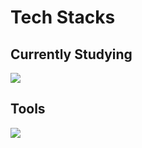 # Tech Stacks
## Currently Studying
<img src="https://img.shields.io/badge/Swift-F05138?style=flat-square&logo=swift&logoColor=white"/>

## Tools
<img src="https://img.shields.io/badge/VSCode-007ACC?style=flat-square&logo=visualstudiocode&logoColor=white"/>
